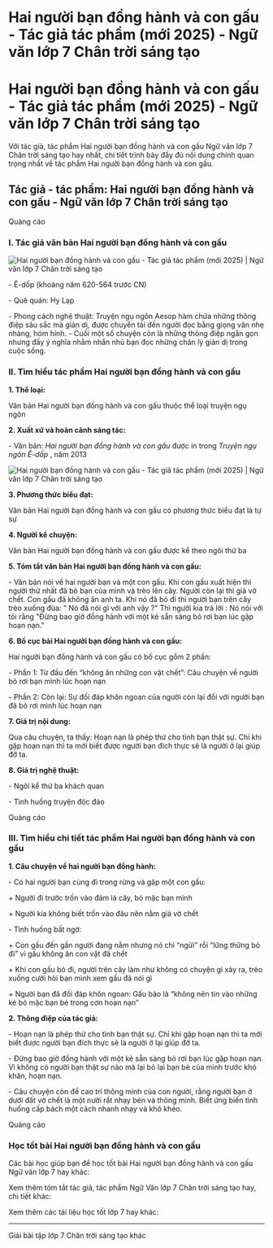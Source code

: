 # Hai người bạn đồng hành và con gấu - Tác giả tác phẩm (mới 2025) - Ngữ văn lớp 7 Chân trời sáng tạo

# Hai người bạn đồng hành và con gấu - Tác giả tác phẩm (mới 2025) - Ngữ văn lớp 7 Chân trời sáng tạo

Với tác giả, tác phẩm Hai người bạn đồng hành và con gấu Ngữ văn lớp 7 Chân trời sáng tạo hay nhất, chi tiết trình bày đầy đủ nội dung chính quan trọng nhất về tác phẩm Hai người bạn đồng hành và con gấu.

## Tác giả - tác phẩm: Hai người bạn đồng hành và con gấu - Ngữ văn lớp 7 Chân trời sáng tạo

Quảng cáo

### **I. Tác giả văn bản Hai người bạn đồng hành và con gấu**

![Hai người bạn đồng hành và con gấu - Tác giả tác phẩm \(mới 2025\) | Ngữ văn lớp 7 Chân trời sáng tạo](https://vietjack.com/soan-van-lop-7-ct/images/tac-gia-tac-pham-hai-nguoi-ban-dong-hanh-va-con-gau.PNG)

\- Ê-dốp (khoảng năm 620-564 trước CN) 

\- Quê quán: Hy Lạp

\- Phong cách nghệ thuật: Truyện ngụ ngôn Aesop hàm chứa những thông điệp sâu sắc mà giản dị, được chuyển tải đến người đọc bằng giọng văn nhẹ nhàng, hóm hỉnh. - Cuối một số chuyện còn là những thông điệp ngắn gọn nhưng đầy ý nghĩa nhằm nhắn nhủ bạn đọc những chân lý giản dị trong cuộc sống.

### **II. Tìm hiểu tác phẩm Hai người bạn đồng hành và con gấu**

**1\. Thể loại:**

Văn bản Hai người bạn đồng hành và con gấu thuộc thể loại truyện ngụ ngôn

**2\. Xuất xứ và hoàn cảnh sáng tác:**

\- Văn bản: _Hai người bạn đồng hành và con gấu_ được in trong _Truyện ngụ ngôn Ê-dốp_ , năm 2013

![Hai người bạn đồng hành và con gấu - Tác giả tác phẩm \(mới 2025\) | Ngữ văn lớp 7 Chân trời sáng tạo](https://vietjack.com/soan-van-lop-7-ct/images/tac-gia-tac-pham-hai-nguoi-ban-dong-hanh-va-con-gau-1.PNG)

**3\. Phương thức biểu đạt:**

Văn bản Hai người bạn đồng hành và con gấu có phương thức biểu đạt là tự sự

**4\. Người kể chuyện:**

Văn bản Hai người bạn đồng hành và con gấu được kể theo ngôi thứ ba

**5\. Tóm tắt văn bản Hai người bạn đồng hành và con gấu:**

\- Văn bản nói về hai người bạn và một con gấu. Khi con gấu xuất hiện thì người thứ nhất đã bỏ bạn của mình và trèo lên cây. Người còn lại thì giả vờ chết. Con gấu đã không ăn anh ta. Khi nó đã bỏ đi thì người bạn trên cây trèo xuống đùa: " Nó đã nói gì với anh vậy ?" Thì người kia trả lời : Nó nói với tôi rằng "Đừng bao giờ đồng hành với một kẻ sẵn sàng bỏ rơi bạn lúc gặp hoạn nạn."

**6\. Bố cục bài Hai người bạn đồng hành và con gấu:**

Hai người bạn đồng hành và con gấu có bố cục gồm 2 phần:

\- Phần 1: Từ đầu đến “không ăn những con vật chết”: Câu chuyện về người bỏ rơi bạn mình lúc hoạn nạn

\- Phần 2: Còn lại: Sự đối đáp khôn ngoan của người còn lại đối với người bạn đã bỏ rơi mình lúc hoạn nạn

**7\. Giá trị nội dung:**

Qua câu chuyện, ta thấy: Hoạn nạn là phép thử cho tình bạn thật sự. Chỉ khi gặp hoạn nạn thì ta mới biết được người bạn đích thực sẽ là người ở lại giúp đỡ ta.

**8\. Giá trị nghệ thuật:**

\- Ngôi kể thứ ba khách quan

\- Tình huống truyện độc đáo

Quảng cáo

### **III. Tìm hiểu chi tiết tác phẩm Hai người bạn đồng hành và con gấu**

**1\. Câu chuyện về hai người bạn đồng hành:**

\- Có hai người bạn cùng đi trong rừng và gặp một con gấu:

\+ Người đi trước trốn vào đám lá cây, bỏ mặc bạn mình

\+ Người kia không biết trốn vào đâu nên nằm giả vờ chết

\- Tình huống bất ngờ:

\+ Con gấu đến gần người đang nằm nhưng nó chỉ “ngửi” rồi “lững thững bỏ đi” vì gấu không ăn con vật đã chết

\+ Khi con gấu bỏ đi, người trên cây làm như không có chuyện gì xảy ra, trèo xuống cười hỏi bạn mình xem gấu đã nói gì

\+ Người bạn đã đối đáp khôn ngoan: Gấu bảo là “không nên tin vào những kẻ bỏ mặc bạn bè trong cơn hoạn nạn”

**2\. Thông điệp của tác giả:**

\- Hoạn nạn là phép thử cho tình bạn thật sự. Chỉ khi gặp hoạn nạn thì ta mới biết được người bạn đích thực sẽ là người ở lại giúp đỡ ta.

\- Đừng bao giờ đồng hành với một kẻ sẵn sàng bỏ rơi bạn lúc gặp hoạn nạn. Vì không có người bạn thật sự nào mà lại bỏ lại bạn bè của mình trước khó khăn, hoạn nạn.

\- Câu chuyện còn đề cao trí thông minh của con người, rằng người bạn ở dưới đất vờ chết là một nười rất nhạy bén và thông minh. Biết ứng biến tình huống cấp bách một cách nhanh nhạy và khô khéo.

Quảng cáo

### **Học tốt bài Hai người bạn đồng hành và con gấu**

Các bài học giúp bạn để học tốt bài Hai người bạn đồng hành và con gấu Ngữ văn lớp 7 hay khác:

Xem thêm tóm tắt tác giả, tác phẩm Ngữ Văn lớp 7 Chân trời sáng tạo hay, chi tiết khác:

Xem thêm các tài liệu học tốt lớp 7 hay khác:

* * *

Giải bài tập lớp 7 Chân trời sáng tạo khác
